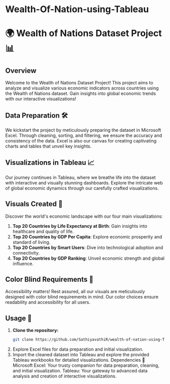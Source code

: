 # Wealth-Of-Nation-using-Tableau
# 🌍 Wealth of Nations Dataset Project 📊

## Overview
Welcome to the Wealth of Nations Dataset Project! This project aims to analyze and visualize various economic indicators across countries using the Wealth of Nations dataset. Gain insights into global economic trends with our interactive visualizations!

## Data Preparation 🛠️
We kickstart the project by meticulously preparing the dataset in Microsoft Excel. Through cleaning, sorting, and filtering, we ensure the accuracy and consistency of the data. Excel is also our canvas for creating captivating charts and tables that unveil key insights.

## Visualizations in Tableau 📈
Our journey continues in Tableau, where we breathe life into the dataset with interactive and visually stunning dashboards. Explore the intricate web of global economic dynamics through our carefully crafted visualizations.

## Visuals Created 🎨
Discover the world's economic landscape with our four main visualizations:

1. **Top 20 Countries by Life Expectancy at Birth**: Gain insights into healthcare and quality of life.
2. **Top 20 Countries by GDP Per Capita**: Explore economic prosperity and standard of living.
3. **Top 20 Countries by Smart Users**: Dive into technological adoption and connectivity.
4. **Top 20 Countries by GDP Ranking**: Unveil economic strength and global influence.

## Color Blind Requirements 🎨
Accessibility matters! Rest assured, all our visuals are meticulously designed with color blind requirements in mind. Our color choices ensure readability and accessibility for all users.

## Usage 🚀
1. **Clone the repository:**
   ```bash
   git clone https://github.com/SathiyavathiR/wealth-of-nation-using-Tableau.git
2. Explore Excel files for data preparation and initial visualization.
3. Import the cleaned dataset into Tableau and explore the provided Tableau workbooks for detailed visualizations.
Dependencies 🛒
Microsoft Excel: Your trusty companion for data preparation, cleaning, and initial visualization.
Tableau: Your gateway to advanced data analysis and creation of interactive visualizations.
